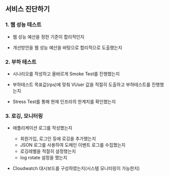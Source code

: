 ## 서비스 진단하기


### 1. 웹 성능 테스트
- 웹 성능 예산을 정한 기준이 합리적인지

- 개선방안을 웹 성능 예산을 바탕으로 합리적으로 도출했는지


### 2. 부하 테스트
- 시나리오를 작성하고 올바르게 Smoke Test를 진행했는지

- 부하테스트 목표값(rps)에 맞춰 VUser 값을 적절히 도출하고 부하테스트를 진행했는지

- Stress Test를 통해 현재 인프라의 한계치를 확인했는지


### 3. 로깅, 모니터링
- 애플리케이션 로그를 작성했는지
    - 회원가입, 로그인 등에 로깅을 추가했는지
    - JSON 로그를 사용하여 도메인 이벤트 로그를 수집했는지
    - 로깅레벨을 적절히 설정했는지
    - log rotate 설정을 했는지

- Cloudwatch 대시보드를 구성하였는지(시스템 모니터링이 가능한지)
